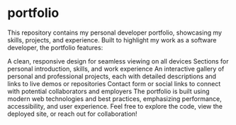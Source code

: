 # portfolio
This repository contains my personal developer portfolio, showcasing my skills, projects, and experience. Built to highlight my work as a software developer, the portfolio features:

A clean, responsive design for seamless viewing on all devices
Sections for personal introduction, skills, and work experience
An interactive gallery of personal and professional projects, each with detailed descriptions and links to live demos or repositories
Contact form or social links to connect with potential collaborators and employers
The portfolio is built using modern web technologies and best practices, emphasizing performance, accessibility, and user experience. Feel free to explore the code, view the deployed site, or reach out for collaboration!
